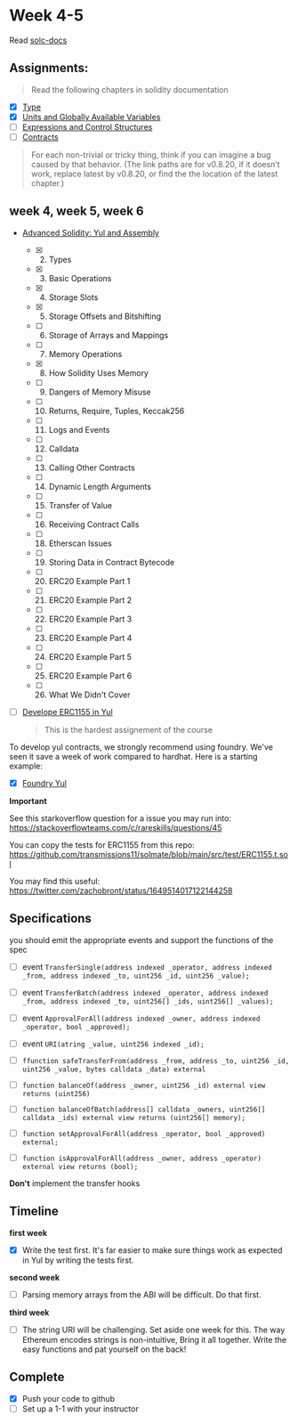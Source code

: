 # Week 4-5

Read [solc-docs](https://leather-bulb-be5.notion.site/Solc-Docs-Notes-a51237131c6f4311975aca1bac08a501)

## Assignments:

> Read the following chapters in solidity documentation

- [x] [Type](https://docs.soliditylang.org/en/latest/types.html)
- [x] [Units and Globally Available Variables](https://docs.soliditylang.org/en/latest/units-and-global-variables.html)
- [ ] [Expressions and Control Structures](https://docs.soliditylang.org/en/latest/control-structures.html)
- [ ] [Contracts](https://docs.soliditylang.org/en/latest/contracts.html#)

> For each non-trivial or tricky thing, think if you can imagine a bug caused by that behavior. (The link paths are for v0.8.20, if it doesn’t work, replace latest by v0.8.20, or find the the location of the latest chapter.)

## week 4, week 5, week 6

- [Advanced Solidity: Yul and Assembly](https://www.udemy.com/course/advanced-solidity-yul-and-assembly/?referralCode=C46DE4EE2C4BE54D4D33)

  - [x] 2. Types
  - [x] 3. Basic Operations
  - [x] 4. Storage Slots
  - [x] 5. Storage Offsets and Bitshifting
  - [ ] 6. Storage of Arrays and Mappings
  - [ ] 7. Memory Operations
  - [x] 8. How Solidity Uses Memory
  - [ ] 9. Dangers of Memory Misuse
  - [ ] 10. Returns, Require, Tuples, Keccak256
  - [ ] 11. Logs and Events
  - [ ] 12. Calldata
  - [ ] 13. Calling Other Contracts
  - [ ] 14. Dynamic Length Arguments
  - [ ] 15. Transfer of Value
  - [ ] 16. Receiving Contract Calls
  - [ ] 18. Etherscan Issues
  - [ ] 19. Storing Data in Contract Bytecode
  - [ ] 20. ERC20 Example Part 1
  - [ ] 21. ERC20 Example Part 2
  - [ ] 22. ERC20 Example Part 3
  - [ ] 23. ERC20 Example Part 4
  - [ ] 24. ERC20 Example Part 5
  - [ ] 25. ERC20 Example Part 6
  - [ ] 26. What We Didn't Cover

- [ ] [Develope ERC1155 in Yul](./ERC1155yul/)
  > This is the hardest assignement of the course

To develop yul contracts, we strongly recommend using foundry. We've seen it save a week of work compared to hardhat. Here is a starting example:

- [x] [Foundry Yul](./ERC1155yul/)

**Important**

See this starkoverflow question for a issue you may run into: https://stackoverflowteams.com/c/rareskills/questions/45

You can copy the tests for ERC1155 from this repo: https://github.com/transmissions11/solmate/blob/main/src/test/ERC1155.t.sol

You may find this useful: https://twitter.com/zachobront/status/1649514017122144258

## Specifications

you should emit the appropriate events and support the functions of the spec

- [ ] event `TransferSingle(address indexed _operator, address indexed _from, address indexed _to, uint256 _id, uint256 _value);`
- [ ] event `TransferBatch(address indexed _operator, address indexed _from, address indexed _to, uint256[] _ids, uint256[] _values);`
- [ ] event `ApprovalForAll(address indexed _owner, address indexed _operator, bool _approved);`
- [ ] event `URI(atring _value, uint256 indexed _id);`

- [ ] `ffunction safeTransferFrom(address _from, address _to, uint256 _id, uint256 _value, bytes calldata _data) external`
- [ ] `function balanceOf(address _owner, uint256 _id) external view returns (uint256)`
- [ ] `function balanceOfBatch(address[] calldata _owners, uint256[] calldata _ids) external view returns (uint256[] memory);`
- [ ] `function setApprovalForAll(address _operator, bool _approved) external;`
- [ ] `function isApprovalForAll(address _owner, address _operator) external view returns (bool);`

**Don't** implement the transfer hooks

## Timeline

**first week**

- [x] Write the test first. It's far easier to make sure things work as expected in Yul by writing the tests first.

**second week**

- [ ] Parsing memory arrays from the ABI will be difficult. Do that first.

**third week**

- [ ] The string URI will be challenging. Set aside one week for this. The way Ethereum encodes strings is non-intuitive, Bring it all together. Write the easy functions and pat yourself on the back!

## Complete

- [x] Push your code to github
- [ ] Set up a 1-1 with your instructor
